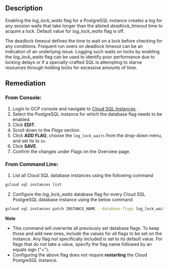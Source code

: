 ## Description

Enabling the *log_lock_waits* flag for a PostgreSQL instance creates a log for any session waits that take longer than the alloted *deadlock_timeout* time to acquire a lock. Default value for *log_lock_waits* flag is off.

The deadlock timeout defines the time to wait on a lock before checking for any conditions. Frequent run overs on deadlock timeout can be an indication of an underlying issue. Logging such waits on locks by enabling the *log_lock_waits* flag can be used to identify poor performance due to locking delays or if a specially-crafted SQL is attempting to starve resources through holding locks for excessive amounts of time.

## Remediation

### From Console:

1. Login to GCP console and navigate to [Cloud SQL Instances](https://console.cloud.google.com/sql/).
2. Select the PostgreSQL instance for which the database flag needs to be enabled.
3. Click **EDIT**.
4. Scroll down to the *Flags* section.
5. Click **ADD FLAG**, choose the `log_lock_waits` from the drop-down menu, and set its to `on`.
6. Click **SAVE**.
7. Confirm the changes under Flags on the Overview page.

### From Command Line:

1. List all Cloud SQL database instances using the following command

```bash
gcloud sql instances list
```
2. Configure the *log_lock_waits* database flag for every Cloud SQL PostgreSQL database instance using the below command

```bash
gcloud sql instances patch INSTANCE_NAME --database-flags log_lock_waits=on
```

**Note**
- This command will overwrite all previously set database flags. To keep those and add new ones, include the values for all flags to be set on the instance. Any flag not specifically included is set to its default value. For flags that do not take a value, specify the flag name followed by an equals sign ("=").
- Configuring the above flag does not require **restarting** the Cloud PostgreSQL instance.
